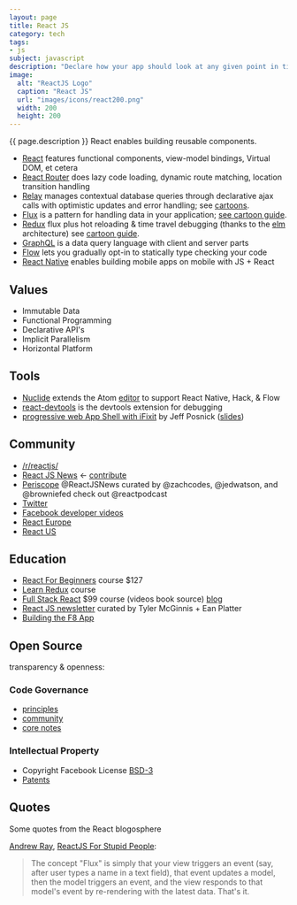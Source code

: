```yaml
---
layout: page
title: React JS
category: tech
tags:
- js
subject: javascript
description: "Declare how your app should look at any given point in time, and React manages UI updates when data changes."
image:
  alt: "ReactJS Logo"
  caption: "React JS"
  url: "images/icons/react200.png"
  width: 200
  height: 200
---
```


{{ page.description }}
React enables building reusable components.

* [React](https://facebook.github.io/react/) features functional components, view-model bindings, Virtual DOM, et cetera
* [React Router](https://github.com/reactjs/react-router) does lazy code loading, dynamic route matching, location transition handling
* [Relay](https://facebook.github.io/relay/) manages contextual database queries through declarative ajax calls with optimistic updates and error handling; see [cartoons](https://code-cartoons.com/a-cartoon-intro-to-facebook-s-relay-part-4-aef7d819a8ed).
* [Flux](https://facebook.github.io/flux/)  is a pattern for handling data in your application; [see cartoon guide](https://code-cartoons.com/a-cartoon-guide-to-flux-6157355ab207).
* [Redux](http://redux.js.org/) flux plus hot reloading & time travel debugging (thanks to the [elm]({{site.baseurl}}tech/elm.html) architecture) see [cartoon guide](https://code-cartoons.com/a-cartoon-intro-to-redux-3afb775501a6).
* [GraphQL](http://graphql.org/)  is a data query language with client and server parts
* [Flow](http://flowtype.org/) lets you gradually opt-in to statically type checking your code
* [React Native](https://facebook.github.io/react-native/) enables building mobile apps on mobile with JS + React

Values
------
* Immutable Data
* Functional Programming
* Declarative API's
* Implicit Parallelism
* Horizontal Platform

Tools
-----
* [Nuclide](https://nuclide.io/) extends the Atom [editor]({{site.baseurl}}tech/editors.html) to support React Native, Hack, & Flow
* [react-devtools](https://github.com/facebook/react-devtools) is the devtools extension for debugging
* [progressive web App Shell with iFixit](https://github.com/GoogleChrome/sw-precache/tree/master/app-shell-demo) by Jeff Posnick ([slides](https://speakerdeck.com/jeffposnick/instant-loading-with-service-workers-chrome-dev-summit-15))

Community
---------
* [/r/reactjs/](https://www.reddit.com/r/reactjs/)
* [React JS News](https://reactjsnews.com/) ← [contribute](https://github.com/Legitcode/ReactJSNews/)
* [Periscope](https://www.periscope.tv/ReactJSNews) @ReactJSNews curated by @zachcodes, @jedwatson, and @browniefed check out @reactpodcast
* [Twitter](https://mobile.twitter.com/reactjs)
* [Facebook developer videos](https://developers.facebook.com/videos)
* [React Europe](https://www.react-europe.org/)
* [React US](http://conf.reactjs.com/)

Education
------
* [React For Beginners](https://reactforbeginners.com/) course $127
* [Learn Redux](https://learnredux.com/) course
* [Full Stack React](https://www.fullstackreact.com/) $99 course (videos book source) [blog](https://www.fullstackreact.com/articles/)
* [React JS newsletter](http://reactjsnewsletter.com/issues) curated by Tyler McGinnis + Ean Platter
* [Building the F8 App](http://makeitopen.com/)

## Open Source

transparency & openness:

### Code Governance

* [principles](https://reactcommunity.org/)
* [community](https://github.com/reactjs)
* [core notes](https://github.com/reactjs/core-notes)

### Intellectual Property

* Copyright Facebook License [BSD-3](https://en.wikipedia.org/wiki/BSD_licenses#3-clause)
* [Patents](https://en.wikipedia.org/wiki/React_(JavaScript_library)#Patents_clause_controversy)

Quotes
------

Some quotes from the React blogosphere

[Andrew Ray](https://mobile.twitter.com/andrewray),
[ReactJS For Stupid People](http://blog.andrewray.me/reactjs-for-stupid-people/):

> The concept "Flux" is simply that your view triggers an event (say, after user types a name in a text field), that event updates a model, then the model triggers an event, and the view responds to that model's event by re-rendering with the latest data. That's it.
